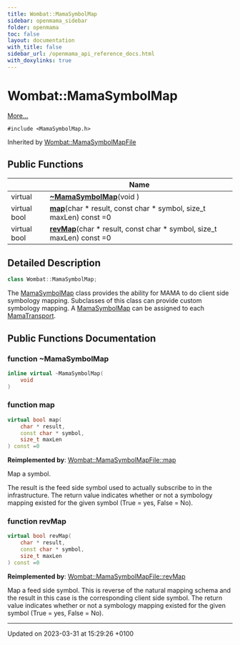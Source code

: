 ```yaml
---
title: Wombat::MamaSymbolMap
sidebar: openmama_sidebar
folder: openmama
toc: false
layout: documentation
with_title: false
sidebar_url: /openmama_api_reference_docs.html
with_doxylinks: true
---
```


# Wombat::MamaSymbolMap



 [More...](#detailed-description)


`#include <MamaSymbolMap.h>`

Inherited by [Wombat::MamaSymbolMapFile](classWombat_1_1MamaSymbolMapFile.html)

## Public Functions

|                | Name           |
| -------------- | -------------- |
| virtual | **[~MamaSymbolMap](classWombat_1_1MamaSymbolMap.html#function-~mamasymbolmap)**(void ) |
| virtual bool | **[map](classWombat_1_1MamaSymbolMap.html#function-map)**(char * result, const char * symbol, size_t maxLen) const =0 |
| virtual bool | **[revMap](classWombat_1_1MamaSymbolMap.html#function-revmap)**(char * result, const char * symbol, size_t maxLen) const =0 |

## Detailed Description

```cpp
class Wombat::MamaSymbolMap;
```


The [MamaSymbolMap](classWombat_1_1MamaSymbolMap.html) class provides the ability for MAMA to do client side symbology mapping. Subclasses of this class can provide custom symbology mapping. A [MamaSymbolMap](classWombat_1_1MamaSymbolMap.html) can be assigned to each [MamaTransport](classWombat_1_1MamaTransport.html). 

## Public Functions Documentation

### function ~MamaSymbolMap

```cpp
inline virtual ~MamaSymbolMap(
    void 
)
```


### function map

```cpp
virtual bool map(
    char * result,
    const char * symbol,
    size_t maxLen
) const =0
```


**Reimplemented by**: [Wombat::MamaSymbolMapFile::map](classWombat_1_1MamaSymbolMapFile.html#function-map)


Map a symbol. 

 The result is the feed side symbol used to actually subscribe to in the infrastructure. The return value indicates whether or not a symbology mapping existed for the given symbol (True = yes, False = No). 


### function revMap

```cpp
virtual bool revMap(
    char * result,
    const char * symbol,
    size_t maxLen
) const =0
```


**Reimplemented by**: [Wombat::MamaSymbolMapFile::revMap](classWombat_1_1MamaSymbolMapFile.html#function-revmap)


Map a feed side symbol. This is reverse of the natural mapping schema and the result in this case is the corresponding client side symbol. The return value indicates whether or not a symbology mapping existed for the given symbol (True = yes, False = No). 


-------------------------------

Updated on 2023-03-31 at 15:29:26 +0100